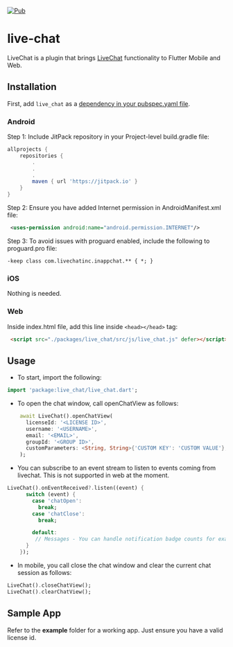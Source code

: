<p style="text-align: left;">
<a href="https://pub.dev/packages/live_chat"><img src="https://img.shields.io/pub/v/live_chat.svg" alt="Pub"></a>
</p>

# live-chat
LiveChat is a plugin that brings [LiveChat](https://www.livechat.com/) functionality to Flutter Mobile and Web.

## Installation
First, add `live_chat` as a [dependency in your pubspec.yaml file](https://flutter.io/platform-plugins/).

### Android

Step 1: Include JitPack repository in your Project-level build.gradle file:
```groovy
allprojects {
    repositories {
        .
        .
        .
        maven { url 'https://jitpack.io' }
    }
}
```
Step 2: Ensure you have added Internet permission in AndroidManifest.xml file:
```xml
 <uses-permission android:name="android.permission.INTERNET"/>
```

Step 3: To avoid issues with proguard enabled, include the following to proguard.pro file:
```
-keep class com.livechatinc.inappchat.** { *; }
```

### iOS 
Nothing is needed.

### Web
Inside index.html file, add this line inside `<head></head>` tag:
```html
 <script src="./packages/live_chat/src/js/live_chat.js" defer></script>
```

## Usage
- To start, import the following:

```dart
import 'package:live_chat/live_chat.dart';
```

- To open the chat window, call openChatView as follows:

```dart
    await LiveChat().openChatView(
      licenseId: '<LICENSE ID>',
      username: '<USERNAME>',
      email: '<EMAIL>',
      groupId: '<GROUP ID>',
      customParameters: <String, String>{'CUSTOM KEY': 'CUSTOM VALUE'},
    );
```

- You can subscribe to an event stream to listen to events coming from livechat. This is not supported in web at the moment.

```dart
LiveChat().onEventReceived?.listen((event) {
      switch (event) {
        case 'chatOpen':
          break;
        case 'chatClose':
          break;

        default:
         // Messages - You can handle notification badge counts for example here.
      }
    });
```

- In mobile, you call close the chat window and clear the current chat session as follows:

```dart
LiveChat().closeChatView();
LiveChat().clearChatView();
```

## Sample App
Refer to the **example** folder for a working app. Just ensure you have a valid license id.
